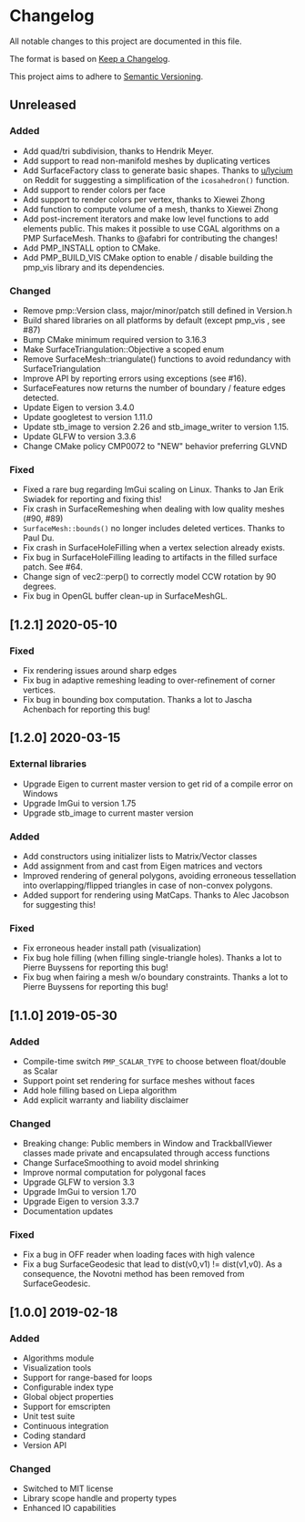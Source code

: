 # Changelog

All notable changes to this project are documented in this file.

The format is based on [Keep a Changelog](https://keepachangelog.com/en/1.0.0/).

This project aims to adhere to [Semantic Versioning](https://semver.org/spec/v2.0.0.html).

## Unreleased

### Added

- Add quad/tri subdivision, thanks to Hendrik Meyer.
- Add support to read non-manifold meshes by duplicating vertices
- Add SurfaceFactory class to generate basic shapes. Thanks to
  [u/lycium](https://www.reddit.com/user/lycium/) on Reddit for suggesting a
  simplification of the `icosahedron()` function.
- Add support to render colors per face
- Add support to render colors per vertex, thanks to Xiewei Zhong
- Add function to compute volume of a mesh, thanks to Xiewei Zhong
- Add post-increment iterators and make low level functions to add elements
  public. This makes it possible to use CGAL algorithms on a PMP SurfaceMesh.
  Thanks to @afabri for contributing the changes!
- Add PMP_INSTALL option to CMake.
- Add PMP_BUILD_VIS CMake option to enable / disable building the pmp_vis
  library and its dependencies.

### Changed

- Remove pmp::Version class, major/minor/patch still defined in Version.h
- Build shared libraries on all platforms by default (except pmp_vis , see #87)
- Bump CMake minimum required version to 3.16.3
- Make SurfaceTriangulation::Objective a scoped enum
- Remove SurfaceMesh::triangulate() functions to avoid redundancy with SurfaceTriangulation
- Improve API by reporting errors using exceptions (see #16).
- SurfaceFeatures now returns the number of boundary / feature edges detected.
- Update Eigen to version 3.4.0
- Update googletest to version 1.11.0
- Update stb_image to version 2.26 and stb_image_writer to version 1.15.
- Update GLFW to version 3.3.6
- Change CMake policy CMP0072 to "NEW" behavior preferring GLVND

### Fixed

- Fixed a rare bug regarding ImGui scaling on Linux.
  Thanks to Jan Erik Swiadek for reporting and fixing this!
- Fix crash in SurfaceRemeshing when dealing with low quality meshes (#90, #89)
- `SurfaceMesh::bounds()` no longer includes deleted vertices. Thanks to Paul Du.
- Fix crash in SurfaceHoleFilling when a vertex selection already exists.
- Fix bug in SurfaceHoleFilling leading to artifacts in the filled surface patch. See #64.
- Change sign of vec2::perp() to correctly model CCW rotation by 90 degrees.
- Fix bug in OpenGL buffer clean-up in SurfaceMeshGL.

## [1.2.1] 2020-05-10

### Fixed

- Fix rendering issues around sharp edges
- Fix bug in adaptive remeshing leading to over-refinement of corner vertices.
- Fix bug in bounding box computation.
  Thanks a lot to Jascha Achenbach for reporting this bug!

## [1.2.0] 2020-03-15

### External libraries

- Upgrade Eigen to current master version to get rid of a compile error on Windows
- Upgrade ImGui to version 1.75
- Upgrade stb_image to current master version

### Added

- Add constructors using initializer lists to Matrix/Vector classes
- Add assignment from and cast from Eigen matrices and vectors
- Improved rendering of general polygons, avoiding erroneous
  tessellation into overlapping/flipped triangles in case of
  non-convex polygons.
- Added support for rendering using MatCaps.
  Thanks to Alec Jacobson for suggesting this!

### Fixed

- Fix erroneous header install path (visualization)
- Fix bug hole filling (when filling single-triangle holes).
  Thanks a lot to Pierre Buyssens for reporting this bug!
- Fix bug when fairing a mesh w/o boundary constraints.
  Thanks a lot to Pierre Buyssens for reporting this bug!

## [1.1.0] 2019-05-30

### Added

- Compile-time switch `PMP_SCALAR_TYPE` to choose between float/double as Scalar
- Support point set rendering for surface meshes without faces
- Add hole filling based on Liepa algorithm
- Add explicit warranty and liability disclaimer

### Changed

- Breaking change: Public members in Window and TrackballViewer classes made
  private and encapsulated through access functions
- Change SurfaceSmoothing to avoid model shrinking
- Improve normal computation for polygonal faces
- Upgrade GLFW to version 3.3
- Upgrade ImGui to version 1.70
- Upgrade Eigen to version 3.3.7
- Documentation updates

### Fixed

- Fix a bug in OFF reader when loading faces with high valence
- Fix a bug SurfaceGeodesic that lead to dist(v0,v1) != dist(v1,v0). As a
  consequence, the Novotni method has been removed from SurfaceGeodesic.

## [1.0.0] 2019-02-18

### Added

- Algorithms module
- Visualization tools
- Support for range-based for loops
- Configurable index type
- Global object properties
- Support for emscripten
- Unit test suite
- Continuous integration
- Coding standard
- Version API

### Changed

- Switched to MIT license
- Library scope handle and property types
- Enhanced IO capabilities
